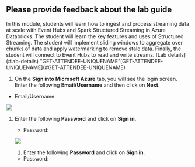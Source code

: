 ## Please provide feedback about the lab guide

<grouped-questions source="../questions/Page5/page-5-metadata.md" />
In this module, students will learn how to ingest and process streaming data at scale with Event Hubs and Spark Structured Streaming in Azure Databricks. The student will learn the key features and uses of Structured Streaming. The student will implement sliding windows to aggregate over chunks of data and apply watermarking to remove stale data. Finally, the student will connect to Event Hubs to read and write streams.
 [Lab details](#lab-details)
 "GET-ATTENDEE-UNIQUENAME"[GET-ATTENDEE-UNIQUENAME](#GET-ATTENDEE-UNIQUENAME)

 1. On the **Sign into Microsoft Azure** tab, you will see the login screen. Enter the following **Email/Username** and then click on **Next**. 
   
   * Email/Username: <inject key="AzureAdUserEmail"></inject>

   ![](images/dp-500-intro-4.png)

1. Enter the following **Password** and click on **Sign in**. 
   
   * Password: <inject key="AzureAdUserPassword"></inject>

    ![](images/dp-500-intro-5.png)

   1.  Enter the following **Password** and click on **Sign in**. 
   
   * Password: <inject key="AttendeeUniqueName"></inject>

